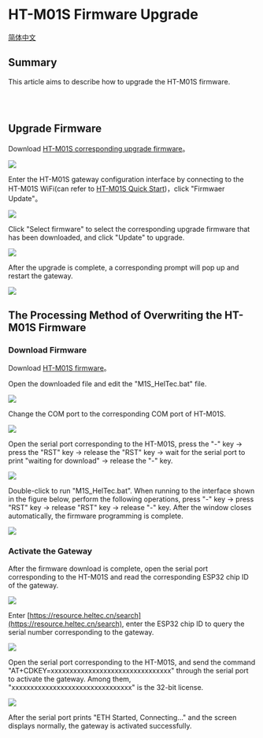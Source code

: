# HT-M01S Firmware Upgrade

[简体中文](https://heltec-automation.readthedocs.io/zh_CN/latest/gateway/ht-m01s/update_firmware.html)


## Summary

This article aims to describe how to upgrade the HT-M01S firmware.

```Tip:: Since the V1.2 version of the firmware has added the HT-M01S to support frequency bands, when V1.1 and below are upgraded to V1.2 and above, the HT-M01S will display incorrect frequency bands in the web configuration interface, but It does not affect normal use. At this time, the frequency band is subject to serial port printing and screen display. For the solution, please refer to "HT-M01S firmware overwrite processing method" below.

```

&nbsp;

## Upgrade Firmware

Download [HT-M01S corresponding upgrade firmware](https://resource.heltec.cn/download/HT-M01S/firmware)。

![](img/update_firmware/01.png)

Enter the HT-M01S gateway configuration interface by connecting to the HT-M01S WiFi(can refer to [HT-M01S Quick Start](https://heltec-automation-docs.readthedocs.io/en/latest/gateway/ht-m01s/quick_start.html))，click "Firmwaer Update"。

![](img/update_firmware/02.png)

Click "Select firmware" to select the corresponding upgrade firmware that has been downloaded, and click "Update" to upgrade.

![](img/update_firmware/03.png)

After the upgrade is complete, a corresponding prompt will pop up and restart the gateway.

![](img/update_firmware/04.png)

## The Processing Method of Overwriting the HT-M01S Firmware

### Download Firmware

Download [HT-M01S firmware](https://resource.heltec.cn/download/HT-M01S/firmware/M01S_firmware_V1.2.zip)。

Open the downloaded file and edit the "M1S_HelTec.bat" file.

![](img\update_firmware\05.png)

Change the COM port to the corresponding COM port of HT-M01S.

![](img\update_firmware\06.png)

Open the serial port corresponding to the HT-M01S, press the "-" key -> press the "RST" key -> release the "RST" key -> wait for the serial port to print "waiting for download" -> release the "-" key.

![](img\update_firmware\07.png)

Double-click to run "M1S_HelTec.bat". When running to the interface shown in the figure below, perform the following operations, press "-" key -> press "RST" key -> release "RST" key -> release "-" key. After the window closes automatically, the firmware programming is complete.

![](img\update_firmware\08.png)

### Activate the Gateway

After the firmware download is complete, open the serial port corresponding to the HT-M01S and read the corresponding ESP32 chip ID of the gateway.

![](img\update_firmware\09.png)

Enter [https://resource.heltec.cn/search](https://resource.heltec.cn/search), enter the ESP32 chip ID to query the serial number corresponding to the gateway.

![](img\update_firmware\10.png)

Open the serial port corresponding to the HT-M01S, and send the command "AT+CDKEY=xxxxxxxxxxxxxxxxxxxxxxxxxxxxxxxx" through the serial port to activate the gateway. Among them, "xxxxxxxxxxxxxxxxxxxxxxxxxxxxxxxx" is the 32-bit license.

![](img\update_firmware\11.png)

After the serial port prints "ETH Started, Connecting..." and the screen displays normally, the gateway is activated successfully.

